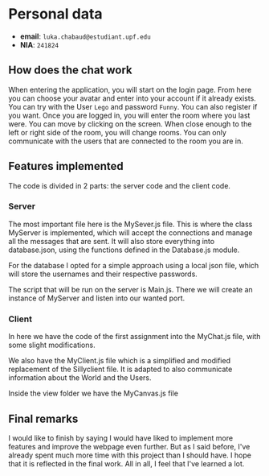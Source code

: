 # Personal data

- **email**: `luka.chabaud@estudiant.upf.edu`
- **NIA**: `241824`

## How does the chat work

When entering the application, you will start on the login page. From here you can choose your avatar and enter into your account if it already exists. You can try with the User `Lego` and password `Funny`. You can also register if you want. Once you are logged in, you will enter the room where you last were. You can move by clicking on the screen. When close enough to the left or right side of the room, you will change rooms. You can only communicate with the users that are connected to the room you are in.

## Features implemented

The code is divided in 2 parts: the server code and the client code.

### Server

The most important file here is the MySever.js file. This is where the class MyServer is implemented, which will accept the connections and manage all the messages that are sent. It will also store everything into database.json, using the functions defined in the Database.js module.

For the database I opted for a simple approach using a local json file, which will store the usernames and their respective passwords.

The script that will be run on the server is Main.js. There we will create an instance of MyServer and listen into our wanted port.

### Client

In here we have the code of the first assignment into the MyChat.js file, with some slight modifications. 

We also have the MyClient.js file which is a simplified and modified replacement of the Sillyclient file. It is adapted to also communicate information about the World and the Users.

Inside the view folder we have the MyCanvas.js file 

## Final remarks

I would like to finish by saying I would have liked to implement more features and improve the webpage even further. But as I said before, I've already spent much more time with this project than I should have. I hope that it is reflected in the final work. All in all, I feel that I've learned a lot.